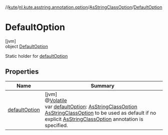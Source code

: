 //[kute](../../../../index.md)/[nl.kute.asstring.annotation.option](../../index.md)/[AsStringClassOption](../index.md)/[DefaultOption](index.md)

# DefaultOption

[jvm]\
object [DefaultOption](index.md)

Static holder for [defaultOption](default-option.md)

## Properties

| Name | Summary |
|---|---|
| [defaultOption](default-option.md) | [jvm]<br>@[Volatile](https://kotlinlang.org/api/latest/jvm/stdlib/kotlin.jvm/-volatile/index.html)<br>var [defaultOption](default-option.md): [AsStringClassOption](../index.md)<br>[AsStringClassOption](../index.md) to be used as default if no explicit [AsStringClassOption](../index.md) annotation is specified. |
